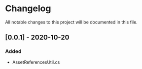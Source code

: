 # Changelog
All notable changes to this project will be documented in this file.

## [0.0.1] - 2020-10-20
### Added
- AssetReferencesUtil.cs